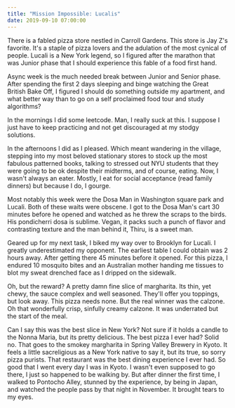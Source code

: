 ```yaml
---
title: "Mission Impossible: Lucalis"
date: 2019-09-10 07:00:00
---
```


There is a fabled pizza store nestled in Carroll Gardens. This store is
Jay Z's favorite. It's a staple of pizza lovers and the adulation of the
most cynical of people. Lucali is a New York legend, so I figured after the marathon that was Junior phase that I should experience this fable of a food first hand.

Async week is the much needed break between Junior and Senior phase. After spending the first 2 days sleeping and binge watching the Great British Bake Off, I figured I should do something outside my apartment, and what better way than to go on a self proclaimed food tour and study algorithms?

In the mornings I did some leetcode. Man, I really suck at this. I suppose I just have to keep practicing and not get discouraged at my stodgy solutions.

In the afternoons I did as I pleased. Which meant wandering in the village, stepping into my most beloved stationary stores to stock up the most fabulous patterned books, talking to stressed out NYU students that they were going to be ok despite their midterms, and of course, eating. Now, I wasn't always an eater. Mostly, I eat for social acceptance (read family dinners) but because I do, I gourge.

Most notably this week were the Dosa Man in Washington square park and Lucali. Both of these waits were obscene. I got to the Dosa Man's cart 30 minutes before he opened and watched as he threw the scraps to the birds. His pondicherri dosa is sublime. Vegan, it packs such a punch of flavor and contrasting texture and the man behind it, Thiru, is a sweet man.

Geared up for my next task, I biked my way over to Brooklyn for Lucali. I greatly underestimated my opponent. The earliest table I could obtain was 2 hours away.  After getting there 45 minutes before it opened. For this pizza, I endured 10 mosquito bites and an Australian mother handing me tissues to blot my  sweat drenched face as I dripped on the sidewalk.

Oh, but the reward? A pretty damn fine slice of margharita. Its thin, yet chewy, the sauce complex and well seasoned. They'll offer you toppings, but look away. This pizza needs none.  But the real winner was the calzone. Oh that wonderfully crisp, sinfully creamy calzone. It was underrated but the start of the meal.

Can I say this was the best slice in New York? Not sure if it holds a candle to the Nonna Maria, but its pretty delicious. The best pizza I ever had? Solid no. That goes to the smokey margharita in Spring Valley Brewery in Kyoto. It feels a little sacreligious as a New York native to say it, but its true, so sorry pizza purists. That restaurant was the best dining experience I ever had. So good that I went every day I was in Kyoto. I wasn't even supposed to go there, I just so happened to be walking by. But after dinner the first time, I walked to Pontocho Alley, stunned by the experience, by being in Japan, and watched the people pass by that night in November. It brought tears to my eyes.

